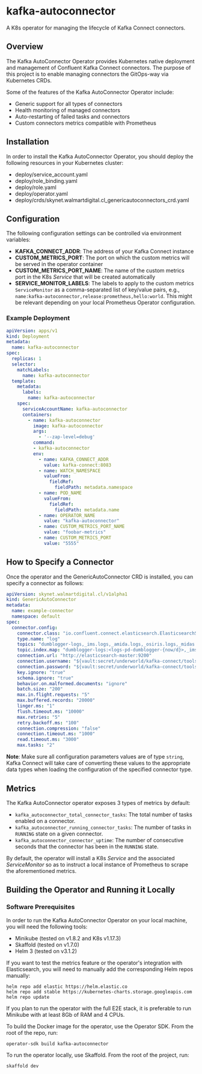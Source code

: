 # kafka-autoconnector

A K8s operator for managing the lifecycle of Kafka Connect connectors.

## Overview

The Kafka AutoConnector Operator provides Kubernetes native deployment and management of Confluent Kafka Connect connectors. The purpose of this project is to enable managing connectors the GitOps-way via Kubernetes CRDs.

Some of the features of the Kafka AutoConnector Operator include:

* Generic support for all types of connectors
* Health monitoring of managed connectors
* Auto-restarting of failed tasks and connectors
* Custom connectors metrics compatible with Prometheus

## Installation

In order to install the Kafka AutoConnector Operator, you should deploy the following resources in your Kubernetes cluster:

* deploy/service_account.yaml
* deploy/role_binding.yaml
* deploy/role.yaml
* deploy/operator.yaml
* deploy/crds/skynet.walmartdigital.cl_genericautoconnectors_crd.yaml

## Configuration

The following configuration settings can be controlled via environment variables:

* **KAFKA_CONNECT_ADDR**: The address of your Kafka Connect instance
* **CUSTOM_METRICS_PORT**: The port on which the custom metrics will be served in the operator container
* **CUSTOM_METRICS_PORT_NAME**: The name of the custom metrics port in the K8s *Service* that will be created automatically
* **SERVICE_MONITOR_LABELS**: The labels to apply to the custom metrics `ServiceMonitor` as a comma-separated list of key/value pairs, e.g., `name:kafka-autoconnector,release:prometheus,hello:world`. This might be relevant depending on your local Prometheus Operator configuration.

### Example Deployment

```yaml
apiVersion: apps/v1
kind: Deployment
metadata:
  name: kafka-autoconnector
spec:
  replicas: 1
  selector:
    matchLabels:
      name: kafka-autoconnector
  template:
    metadata:
      labels:
        name: kafka-autoconnector
    spec:
      serviceAccountName: kafka-autoconnector
      containers:
        - name: kafka-autoconnector
          image: kafka-autoconnector
          args:
            - '--zap-level=debug'
          command:
          - kafka-autoconnector
          env:
            - name: KAFKA_CONNECT_ADDR
              value: kafka-connect:8083
            - name: WATCH_NAMESPACE
              valueFrom:
                fieldRef:
                  fieldPath: metadata.namespace
            - name: POD_NAME
              valueFrom:
                fieldRef:
                  fieldPath: metadata.name
            - name: OPERATOR_NAME
              value: "kafka-autoconnector"
            - name: CUSTOM_METRICS_PORT_NAME
              value: "foobar-metrics"
            - name: CUSTOM_METRICS_PORT
              value: "5555"
```

## How to Specify a Connector

Once the operator and the GenericAutoConnector CRD is installed, you can specify a connector as follows:

```yaml
apiVersion: skynet.walmartdigital.cl/v1alpha1
kind: GenericAutoConnector
metadata:
  name: example-connector
  namespace: default
spec:
  connector.config:
    connector.class: "io.confluent.connect.elasticsearch.ElasticsearchSinkConnector"
    type.name: "log"
    topics: "dumblogger-logs,_ims.logs,_amida.logs,_osiris.logs,_midas.logs,_kimun.logs"
    topic.index.map: "dumblogger-logs:<logs-pd-dumblogger-{now/d}>,_ims.logs:<logs-pd-ims-{now/d}>,_amida.logs:<logs-pd-amida-{now/d}>,_osiris.logs:<logs-pd-osiris-{now/d}>,_midas.logs:<logs-pd-midas-{now/d}>,_kimun.logs:<logs-pd-kimun-{now/d}>"
    connection.url: "http://elasticsearch-master:9200"
    connection.username: "${vault:secret/underworld/kafka-connect/tools/elasticlogs:username}"
    connection.password: "${vault:secret/underworld/kafka-connect/tools/elasticlogs:password}"
    key.ignore: "true"
    schema.ignore: "true"
    behavior.on.malformed.documents: "ignore"
    batch.size: "200"
    max.in.flight.requests: "5"
    max.buffered.records: "20000"
    linger.ms: "1"
    flush.timeout.ms: "10000"
    max.retries: "5"
    retry.backoff.ms: "100"
    connection.compression: "false"
    connection.timeout.ms: "1000"
    read.timeout.ms: "3000"
    max.tasks: "2"
```

**Note**: Make sure all configuration parameters values are of type `string`, Kafka Connect will take care of converting these values to the appropriate data types when loading the configuration of the specified connector type.

## Metrics

The Kafka AutoConnector operator exposes 3 types of metrics by default:

* `kafka_autoconnector_total_connector_tasks`: The total number of tasks enabled on a connector.
* `kafka_autoconnector_running_connector_tasks`: The number of tasks in `RUNNING` state on a given connector.
* `kafka_autoconnector_connector_uptime`: The number of consecutive seconds that the connector has been in the `RUNNING` state. 

By default, the operator will install a K8s *Service* and the associated *ServiceMonitor* so as to instruct a local instance of Prometheus to scrape the aforementioned metrics.

## Building the Operator and Running it Locally

### Software Prerequisites

In order to run the Kafka AutoConnector Operator on your local machine, you will need the following tools:

* Minikube (tested on v1.8.2 and K8s v1.17.3)
* Skaffold (tested on v1.7.0)
* Helm 3 (tested on v3.1.2)

If you want to test the metrics feature or the operator's integration with Elasticsearch, you will need to manually add the corresponding Helm repos manually:

```
helm repo add elastic https://helm.elastic.co
helm repo add stable https://kubernetes-charts.storage.googleapis.com
helm repo update
```

If you plan to run the operator with the full E2E stack, it is preferable to run Minikube with at least 8Gb of RAM and 4 CPUs. 

To build the Docker image for the operator, use the Operator SDK. From the root of the repo, run:
```
operator-sdk build kafka-autoconnector
```
To run the operator locally, use Skaffold. From the root of the project, run:
```
skaffold dev
```
